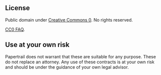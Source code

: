 ## License

Public domain under [Creative Commons 0](http://creativecommons.org/publicdomain/zero/1.0/). 
No rights reserved.

[CC0 FAQ](http://wiki.creativecommons.org/CC0_FAQ).

## Use at your own risk

Papertrail does not warrant that these are suitable for any purpose.
These do not replace an attorney. Any use of these contracts is at your
own risk and should be under the guidance of your own legal advisor.
